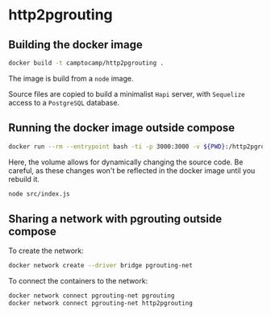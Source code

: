 # http2pgrouting

## Building the docker image

```bash
docker build -t camptocamp/http2pgrouting .
```

The image is build from a `node` image.

Source files are copied to build a minimalist `Hapi` server, with `Sequelize` access to a `PostgreSQL` database.

## Running the docker image outside compose

```bash
docker run --rm --entrypoint bash -ti -p 3000:3000 -v ${PWD}:/http2pgrouting --name http2pgrouting camptocamp/http2pgrouting
```

Here, the volume allows for dynamically changing the source code. Be careful, as these changes won't be reflected in the docker image until you rebuild it.

```bash
node src/index.js
```

## Sharing a network with pgrouting outside compose

To create the network:

```bash
docker network create --driver bridge pgrouting-net
```

To connect the containers to the network:

```bash
docker network connect pgrouting-net pgrouting
docker network connect pgrouting-net http2pgrouting
```
